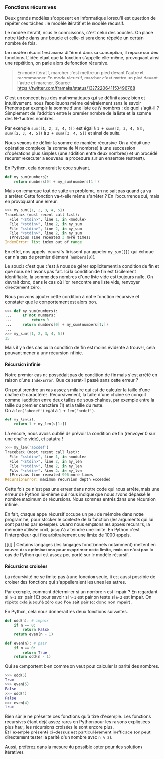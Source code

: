 ### Fonctions récursives

Deux grands modèles s'opposent en informatique lorsqu'il est question de répéter des tâches : le modèle itératif et le modèle récursif.

Le modèle itératif, nous le connaissons, c'est celui des boucles.
On place notre tâche dans une boucle et celle-ci sera donc répétée un certain nombre de fois.

Le modèle récursif est assez différent dans sa conception, il repose sur des fonctions.
L'idée étant que la fonction s'appelle elle-même, provoquant ainsi une répétition, on parle alors de fonction récursive.

> En mode itératif, marcher c'est mettre un pied devant l'autre et recommencer. En mode récursif, marcher c'est mettre un pied devant l'autre et marcher.
Source: <https://twitter.com/framaka/status/1327220641150496768>

C'est un concept issu des mathématiques qui se définit assez bien et intuitivement, nous l'appliquons même généralement sans le savoir.  
Prenons par exemple la somme d'une liste de *N* nombres : de quoi s'agit-il ?
Simplement de l'addition entre le premier nombre de la liste et la somme des *N-1* autres nombres.

Par exemple `sum([1, 2, 3, 4, 5])` est égal à `1 + sum([2, 3, 4, 5])`, `sum([2, 3, 4, 5])` à `2 + sum([3, 4, 5])` et ainsi de suite.

Nous venons de définir la somme de manière récursive.
On a réduit une opération complexe (la somme de *N* nombres) à une succession d'opérations plus simples (une addition entre deux nombres) et un procédé récursif (exécuter à nouveau la procédure sur un ensemble restreint).

En Python, cela donnerait le code suivant.

```python
def my_sum(numbers):
    return numbers[0] + my_sum(numbers[1:])
```

Mais on remarque tout de suite un problème, on ne sait pas quand ça va s'arrêter. Cette fonction va-t-elle même s'arrêter ?
En l'occurrence oui, mais en provoquant une erreur.

```python
>>> my_sum([1, 2, 3, 4, 5])
Traceback (most recent call last):
  File "<stdin>", line 1, in <module>
  File "<stdin>", line 2, in my_sum
  File "<stdin>", line 2, in my_sum
  File "<stdin>", line 2, in my_sum
  [Previous line repeated 3 more times]
IndexError: list index out of range
```

En effet, nos appels récursifs finissent par appeler `my_sum([])` qui échoue car n'a pas de premier élément (`numbers[0]`).

Le soucis c'est que c'est à nous de gérer explicitement la condition de fin et que nous ne l'avons pas fait.
Ici la condition de fin est facilement identifiable, la somme des nombres d'une liste vide est toujours nulle.
On devrait donc, dans le cas où l'on rencontre une liste vide, renvoyer directement zéro.

Nous pouvons ajouter cette condition à notre fonction récursive et constater que le comportement est alors bon.

```python
>>> def my_sum(numbers):
...     if not numbers:
...         return 0
...     return numbers[0] + my_sum(numbers[1:])
... 
>>> my_sum([1, 2, 3, 4, 5])
15
```

Mais il y a des cas où la condition de fin est moins évidente à trouver, cela pouvant mener à une récursion infinie.


#### Récursion infinie

Notre premier cas ne possédait pas de condition de fin mais s'est arrêté en raison d'une `IndexError`.
Que ce serat-il passé sans cette erreur ?

On peut prendre un cas assez similaire qui est de calculer la taille d'une chaîne de caractères.
Récursivement, la taille d'une chaîne se conçoit comme l'addition entre deux tailles de sous-chaînes, par exemple entre la taille du premier caractère (1) et la taille du reste.  
On a `len('abcdef')` égal à `1 + len('bcdef')`.

```python
def my_len(s):
    return 1 + my_len(s[1:])
```

Là encore, nous avons oublié de prévoir la condition de fin (renvoyer 0 sur une chaîne vide), et patatra !

```python
>>> my_len('abcdef')
Traceback (most recent call last):
  File "<stdin>", line 1, in <module>
  File "<stdin>", line 2, in my_len
  File "<stdin>", line 2, in my_len
  File "<stdin>", line 2, in my_len
  [Previous line repeated 996 more times]
RecursionError: maximum recursion depth exceeded
```

Cette fois ce n'est pas une erreur dans notre code qui nous arrête, mais une erreur de Python lui-même qui nous indique que nous avons dépassé le nombre maximum de récursions.
Nous sommes entrés dans une récursion infinie.

En fait, chaque appel récursif occupe un peu de mémoire dans notre programme, pour stocker le contexte de la fonction (les arguments qui lui sont passés par exemple).
Quand nous empilons les appels récursifs, la mémoire utilisée croît, jusqu'à atteindre une limite.
En Python c'est l'interpréteur qui fixe arbitrairement une limite de 1000 appels.

[[i]]
| Certains langages (les langages fonctionnels notamment) mettent en œuvre des optimisations pour supprimer cette limite, mais ce n'est pas le cas de Python qui est assez peu porté sur le modèle récursif.


#### Récursions croisées

La récursivité ne se limite pas à une fonction seule, il est aussi possible de croiser des fonctions qui s'appelleraient les unes les autres.

Par exemple, comment déterminer si un nombre `n` est impair ? En regardant si `n-1` est pair !
Et pour savoir si `n-1` est pair on teste si `n-2` est impair.
On répète cela jusqu'à zéro que l'on sait pair (et donc non impair).

En Python, cela nous donnerait les deux fonctions suivantes.

```python
def odd(n): # impair
    if n == 0:
        return False
    return even(n - 1)

def even(n): # pair
    if n == 0:
        return True
    return odd(n - 1)
```

Qui se comportent bien comme on veut pour calculer la parité des nombres.

```python
>>> odd(5)
True
>>> even(5)
False
>>> odd(4)
False
>>> even(4)
True
```

Bien sûr je ne présente ces fonctions qu'à titre d'exemple.
Les fonctions récursives étant déjà assez rares en Python pour les raisons expliquées plus haut, les récursions croisées le sont encore plus.  
Et l'exemple présenté ci-dessus est particulièrement inefficace (on peut directement tester la parité d'un nombre avec `n % 2`).

Aussi, préférez dans la mesure du possible opter pour des solutions itératives.
